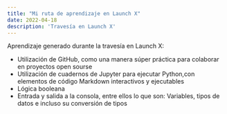 ```yaml
---
title: "Mi ruta de aprendizaje en Launch X"
date: 2022-04-18
description: 'Travesía en Launch X'
---
```


Aprendizaje generado durante la travesía en Launch X:
* Utilización de GitHub, como una manera súper práctica para colaborar en proyectos open sourse
* Utilización de cuadernos de Jupyter para ejecutar Python,con elementos de código Markdown interactivos y ejecutables
* Lógica booleana 
* Entrada y salida a la consola, entre ellos lo que son: Variables, tipos de datos e incluso su conversión de tipos

